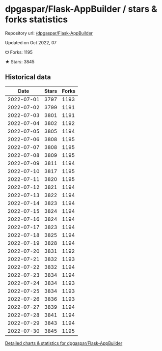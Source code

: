 # dpgaspar/Flask-AppBuilder / stars & forks statistics

Repository url: [/dpgaspar/Flask-AppBuilder](https://github.com/dpgaspar/Flask-AppBuilder)

Updated on Oct 2022, 07

☋ Forks: 1195

★ Stars: 3845

## Historical data
| Date | Stars | Forks |
|------|-------|-------|
| 2022-07-01 | 3797 | 1193 | 
| 2022-07-02 | 3799 | 1191 | 
| 2022-07-03 | 3801 | 1191 | 
| 2022-07-04 | 3802 | 1192 | 
| 2022-07-05 | 3805 | 1194 | 
| 2022-07-06 | 3808 | 1195 | 
| 2022-07-07 | 3808 | 1195 | 
| 2022-07-08 | 3809 | 1195 | 
| 2022-07-09 | 3811 | 1194 | 
| 2022-07-10 | 3817 | 1195 | 
| 2022-07-11 | 3820 | 1195 | 
| 2022-07-12 | 3821 | 1194 | 
| 2022-07-13 | 3822 | 1194 | 
| 2022-07-14 | 3823 | 1194 | 
| 2022-07-15 | 3824 | 1194 | 
| 2022-07-16 | 3824 | 1194 | 
| 2022-07-17 | 3823 | 1194 | 
| 2022-07-18 | 3825 | 1194 | 
| 2022-07-19 | 3828 | 1194 | 
| 2022-07-20 | 3831 | 1192 | 
| 2022-07-21 | 3832 | 1193 | 
| 2022-07-22 | 3832 | 1194 | 
| 2022-07-23 | 3834 | 1194 | 
| 2022-07-24 | 3834 | 1193 | 
| 2022-07-25 | 3834 | 1193 | 
| 2022-07-26 | 3836 | 1193 | 
| 2022-07-27 | 3839 | 1194 | 
| 2022-07-28 | 3841 | 1194 | 
| 2022-07-29 | 3843 | 1194 | 
| 2022-07-30 | 3845 | 1195 | 


[Detailed charts & statistics for dpgaspar/Flask-AppBuilder](https://reviewgithub.com/rep/dpgaspar/Flask-AppBuilder)
